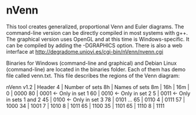 # nVenn
This tool creates generalized, proportional Venn and Euler diagrams. The command-line version can be directly compiled in most systems with g++. The graphical version uses OpenGL and at this time is Windows-specific. It can be compiled by adding the -DGRAPHICS option. There is also a web interface at http://degradome.uniovi.es/cgi-bin/nVenn/nvenn.cgi

Binaries for Windows (command-line and graphical) and Debian Linux (command-line) are located in the binaries folder. Each of them has demo file called venn.txt. This file describes the regions of the Venn diagram:

nVenn v1.2       | Header
4                | Number of sets
8h               | Names of sets
8m               |
16h              |
16m              |
0                | 0000
80               | 0001 <- Only in set 1
60               | 0010 <- Only in set 2
5                | 0011 <- Only in sets 1 and 2
45               | 0100 <- Only in set 3
78               | 0101 ...
65               | 0110
4                | 0111
57               | 1000
34               | 1001
7                | 1010
8                | 1011
65               | 1100
35               | 1101
65               | 1110
8                | 1111


